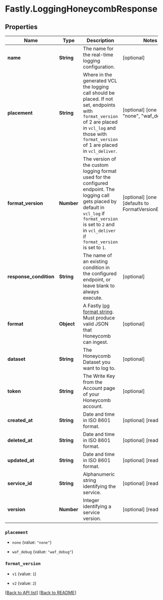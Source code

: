 # Fastly.LoggingHoneycombResponse

## Properties

Name | Type | Description | Notes
------------ | ------------- | ------------- | -------------
**name** | **String** | The name for the real-time logging configuration. | [optional] 
**placement** | **String** | Where in the generated VCL the logging call should be placed. If not set, endpoints with `format_version` of 2 are placed in `vcl_log` and those with `format_version` of 1 are placed in `vcl_deliver`.  | [optional]  [one of: "none", "waf_debug"]
**format_version** | **Number** | The version of the custom logging format used for the configured endpoint. The logging call gets placed by default in `vcl_log` if `format_version` is set to `2` and in `vcl_deliver` if `format_version` is set to `1`.   | [optional]  [one of: 1, 2][defaults to FormatVersionEnum.v2]
**response_condition** | **String** | The name of an existing condition in the configured endpoint, or leave blank to always execute. | [optional] 
**format** | **Object** | A Fastly [log format string](https://docs.fastly.com/en/guides/custom-log-formats). Must produce valid JSON that Honeycomb can ingest. | [optional] 
**dataset** | **String** | The Honeycomb Dataset you want to log to. | [optional] 
**token** | **String** | The Write Key from the Account page of your Honeycomb account. | [optional] 
**created_at** | **String** | Date and time in ISO 8601 format. | [optional] [readonly] 
**deleted_at** | **String** | Date and time in ISO 8601 format. | [optional] [readonly] 
**updated_at** | **String** | Date and time in ISO 8601 format. | [optional] [readonly] 
**service_id** | **String** | Alphanumeric string identifying the service. | [optional] [readonly] 
**version** | **Number** | Integer identifying a service version. | [optional] [readonly] 



 

### `placement`

* `none` (value: `"none"`)

* `waf_debug` (value: `"waf_debug"`)





 

### `format_version`

* `v1` (value: `1`)

* `v2` (value: `2`)





[[Back to API list]](../../README.md#endpoints) [[Back to README]](../../README.md)
